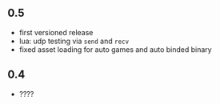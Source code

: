 ## 0.5

- first versioned release
- lua: udp testing via `send` and `recv`
- fixed asset loading for auto games and auto binded binary

## 0.4

- ????
